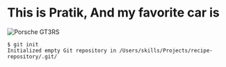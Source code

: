 # This is Pratik, And my favorite car is 
![Porsche GT3RS](https://wallpapercave.com/wp/wp13272105.jpg)

```
$ git init
Initialized empty Git repository in /Users/skills/Projects/recipe-repository/.git/
```

